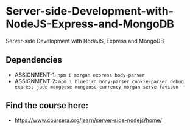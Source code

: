 # Server-side-Development-with-NodeJS-Express-and-MongoDB
Server-side Development with NodeJS, Express and MongoDB

## Dependencies
* ASSIGNMENT-1: `npm i morgan express body-parser`
* ASSIGNMENT-2: `npm i bluebird body-parser cookie-parser debug express jade mongoose mongoose-currency morgan serve-favicon`

## Find the course here:
* https://www.coursera.org/learn/server-side-nodejs/home/
